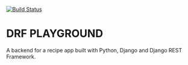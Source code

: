 [![Build Status](https://travis-ci.org/rk2810/drf_playground.svg?branch=dev)](https://travis-ci.org/rk2810/drf_playground)

# DRF PLAYGROUND

A backend for a recipe app built with Python, Django and Django REST Framework.
